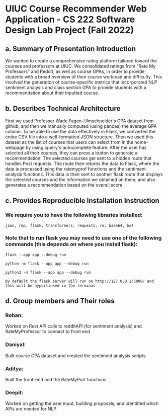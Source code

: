 # UIUC Course Recommender Web Application - CS 222 Software Design Lab Project (Fall 2022)

## a. Summary of Presentation Introduction

We wanted to create a comprehensive rating platform tailored toward the courses and professors at UIUC. We consolidated ratings from "Rate My Professors" and Reddit, as well as course GPAs, in order to provide students with a broad overview of their course workload and difficulty. This involved the generation of course-specific metrics that incorporated NLP sentiment analysis and class section GPA to provide students with a recommendation about their inputted course.

## b. Describes Technical Architecture
First we used Professor Wade Fagen-Ulmschneider's GPA dataset from github, and then we manually computed (using pandas) the average GPA column. To be able to use the data effectively in Flask, we converted the entire CSV file into a well-formatted JSON structure. Then we used this dataset as the list of courses that users can select from in the home-webpage by using jquery's autocomplete feature. After the user has selected all their courses, they can press a button to generate a recommendation. The selected courses get sent to a hidden route that handles Post requests. The route then returns the data to Flask, where the data is  processed using the ratemyprof functions and the sentiment analysis functions. This data is then sent to another flask route that displays the selected courses and the information we obtained on them, and also generates a recommendation based on the overall score.

## c. Provides Reproducible Installation Instruction
### We require you to have the following libraries installed: 
	json, rmp, flask, transformers, requests, re, base64, bs4
### Note that to run flask you may need to use one of the following commands (this depends on where you install flask):
	flask --app app --debug run
  	
	python -m flask --app app --debug run
 	
	python3 -m flask --app app --debug run

	By default the flask server will run on http://127.0.0.1:5000/ and this will be hyperlinked in the terminal 


## d. Group members and Their roles
### Rohan:
Worked on Rest API calls to redditAPI (for sentiment analysis) and RateMyProfessor to connect to front end
### Daniyal:
Built course GPA dataset and created the sentiment analysis scripts
### Aditya:
   Built the front-end and the RateMyProf functions
### Deepit:
   Worked on getting the user input, building proposals, and identified which APIs are needed for NLP


